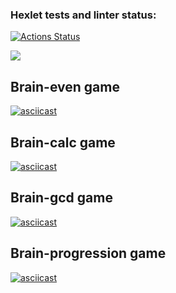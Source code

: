 ### Hexlet tests and linter status:
[![Actions Status](https://github.com/bitter-brain/frontend-project-44/workflows/hexlet-check/badge.svg)](https://github.com/bitter-brain/frontend-project-44/actions)

<a href="https://codeclimate.com/github/bitter-brain/frontend-project-44/maintainability"><img src="https://api.codeclimate.com/v1/badges/1aecf09c44863c65b66d/maintainability" /></a>

## Brain-even game
[![asciicast](https://asciinema.org/a/xpIwWNmzudFLkXJlQtFZa1NPm.svg)](https://asciinema.org/a/xpIwWNmzudFLkXJlQtFZa1NPm)

## Brain-calc game
[![asciicast](https://asciinema.org/a/vhVNh5iaw8OAOz1stYrttpgEf.svg)](https://asciinema.org/a/vhVNh5iaw8OAOz1stYrttpgEf)

## Brain-gcd game
[![asciicast](https://asciinema.org/a/6EMdLQtyCXXrzTDLOUUnUUBVr.svg)](https://asciinema.org/a/6EMdLQtyCXXrzTDLOUUnUUBVr)

## Brain-progression game
[![asciicast](https://asciinema.org/a/zbBPGEhXGPOOjXqNnjEY5Wzgh.svg)](https://asciinema.org/a/zbBPGEhXGPOOjXqNnjEY5Wzgh)